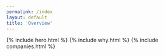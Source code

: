 ```yaml
---
permalink: /index
layout: default
title: 'Overview'
---
```


{% include hero.html %}
{% include why.html %}
{% include companies.html %}
